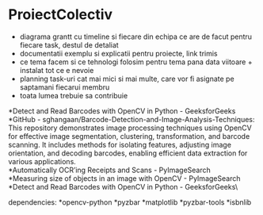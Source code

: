 # ProiectColectiv

- diagrama grantt cu timeline si fiecare din echipa ce are de facut
        pentru fiecare task, destul de detaliat
- documentatii exemplu si explicatii pentru proiecte, link trimis
- ce tema facem si ce tehnologi folosim pentru tema pana data viitoare + instalat tot ce e nevoie
- planning task-uri cat mai mici si mai multe, care vor fi asignate pe saptamani fiecarui membru
- toata lumea trebuie sa contribuie



*Detect and Read Barcodes with OpenCV in Python - GeeksforGeeks\
*GitHub - sghangaan/Barcode-Detection-and-Image-Analysis-Techniques: This repository demonstrates image processing techniques using OpenCV for effective image segmentation, clustering, transformation, and barcode scanning. It includes methods for isolating features, adjusting image orientation, and decoding barcodes, enabling efficient data extraction for various applications.\
*Automatically OCR’ing Receipts and Scans - PyImageSearch\
*Measuring size of objects in an image with OpenCV - PyImageSearch\
*Detect and Read Barcodes with OpenCV in Python - GeeksforGeeks\


dependencies:
        *opencv-python
        *pyzbar
        *matplotlib
        *pyzbar-tools
        *isbnlib
